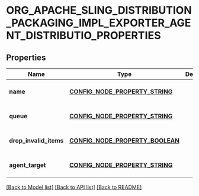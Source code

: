 # ORG_APACHE_SLING_DISTRIBUTION_PACKAGING_IMPL_EXPORTER_AGENT_DISTRIBUTIO_PROPERTIES

## Properties
Name | Type | Description | Notes
------------ | ------------- | ------------- | -------------
**name** | [**CONFIG_NODE_PROPERTY_STRING**](configNodePropertyString.md) |  | [optional] [default to null]
**queue** | [**CONFIG_NODE_PROPERTY_STRING**](configNodePropertyString.md) |  | [optional] [default to null]
**drop_invalid_items** | [**CONFIG_NODE_PROPERTY_BOOLEAN**](configNodePropertyBoolean.md) |  | [optional] [default to null]
**agent_target** | [**CONFIG_NODE_PROPERTY_STRING**](configNodePropertyString.md) |  | [optional] [default to null]

[[Back to Model list]](../README.md#documentation-for-models) [[Back to API list]](../README.md#documentation-for-api-endpoints) [[Back to README]](../README.md)


